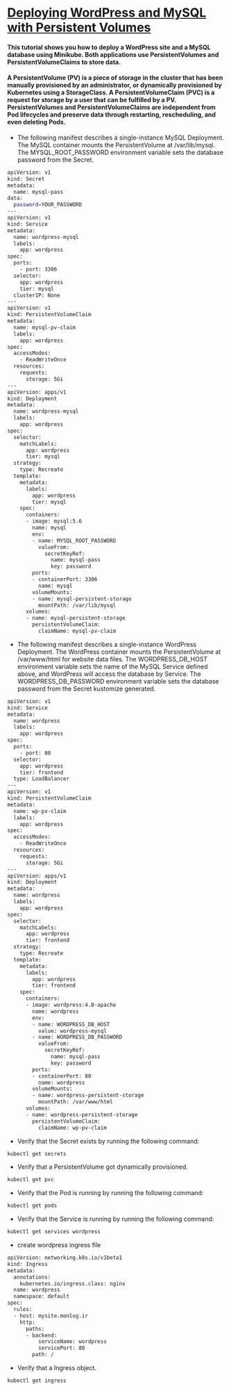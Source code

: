 # [Deploying WordPress and MySQL with Persistent Volumes](https://kubernetes.io/docs/tutorials/stateful-application/mysql-wordpress-persistent-volume/)

#### This tutorial shows you how to deploy a WordPress site and a MySQL database using Minikube. Both applications use PersistentVolumes and PersistentVolumeClaims to store data.

#### A PersistentVolume (PV) is a piece of storage in the cluster that has been manually provisioned by an administrator, or dynamically provisioned by Kubernetes using a StorageClass. A PersistentVolumeClaim (PVC) is a request for storage by a user that can be fulfilled by a PV. PersistentVolumes and PersistentVolumeClaims are independent from Pod lifecycles and preserve data through restarting, rescheduling, and even deleting Pods.

- The following manifest describes a single-instance MySQL Deployment. The MySQL container mounts the PersistentVolume at /var/lib/mysql. The MYSQL_ROOT_PASSWORD environment variable sets the database password from the Secret.
```bash
apiVersion: v1
kind: Secret
metadata:
  name: mysql-pass
data:
  password=YOUR_PASSWORD
---
apiVersion: v1
kind: Service
metadata:
  name: wordpress-mysql
  labels:
    app: wordpress
spec:
  ports:
    - port: 3306
  selector:
    app: wordpress
    tier: mysql
  clusterIP: None
---
apiVersion: v1
kind: PersistentVolumeClaim
metadata:
  name: mysql-pv-claim
  labels:
    app: wordpress
spec:
  accessModes:
    - ReadWriteOnce
  resources:
    requests:
      storage: 5Gi
---
apiVersion: apps/v1
kind: Deployment
metadata:
  name: wordpress-mysql
  labels:
    app: wordpress
spec:
  selector:
    matchLabels:
      app: wordpress
      tier: mysql
  strategy:
    type: Recreate
  template:
    metadata:
      labels:
        app: wordpress
        tier: mysql
    spec:
      containers:
      - image: mysql:5.6
        name: mysql
        env:
        - name: MYSQL_ROOT_PASSWORD
          valueFrom:
            secretKeyRef:
              name: mysql-pass
              key: password
        ports:
        - containerPort: 3306
          name: mysql
        volumeMounts:
        - name: mysql-persistent-storage
          mountPath: /var/lib/mysql
      volumes:
      - name: mysql-persistent-storage
        persistentVolumeClaim:
          claimName: mysql-pv-claim
```
- The following manifest describes a single-instance WordPress Deployment. The WordPress container mounts the PersistentVolume at /var/www/html for website data files. The WORDPRESS_DB_HOST environment variable sets the name of the MySQL Service defined above, and WordPress will access the database by Service. The WORDPRESS_DB_PASSWORD environment variable sets the database password from the Secret kustomize generated.

```bash
apiVersion: v1
kind: Service
metadata:
  name: wordpress
  labels:
    app: wordpress
spec:
  ports:
    - port: 80
  selector:
    app: wordpress
    tier: frontend
  type: LoadBalancer
---
apiVersion: v1
kind: PersistentVolumeClaim
metadata:
  name: wp-pv-claim
  labels:
    app: wordpress
spec:
  accessModes:
    - ReadWriteOnce
  resources:
    requests:
      storage: 5Gi
---
apiVersion: apps/v1
kind: Deployment
metadata:
  name: wordpress
  labels:
    app: wordpress
spec:
  selector:
    matchLabels:
      app: wordpress
      tier: frontend
  strategy:
    type: Recreate
  template:
    metadata:
      labels:
        app: wordpress
        tier: frontend
    spec:
      containers:
      - image: wordpress:4.8-apache
        name: wordpress
        env:
        - name: WORDPRESS_DB_HOST
          value: wordpress-mysql
        - name: WORDPRESS_DB_PASSWORD
          valueFrom:
            secretKeyRef:
              name: mysql-pass
              key: password
        ports:
        - containerPort: 80
          name: wordpress
        volumeMounts:
        - name: wordpress-persistent-storage
          mountPath: /var/www/html
      volumes:
      - name: wordpress-persistent-storage
        persistentVolumeClaim:
          claimName: wp-pv-claim
```
- Verify that the Secret exists by running the following command:
```bash
kubectl get secrets
```
- Verify that a PersistentVolume got dynamically provisioned.
```bash
kubectl get pvc
```
- Verify that the Pod is running by running the following command:
```bash
kubectl get pods
```
- Verify that the Service is running by running the following command:
```bash
kubectl get services wordpress
```
- create wordpress ingress file
```bash
apiVersion: networking.k8s.io/v1beta1
kind: Ingress
metadata:
  annotations:
    kubernetes.io/ingress.class: nginx
  name: wordpress
  namespace: default
spec:
  rules:
  - host: mysite.monlog.ir
    http:
      paths:
      - backend:
          serviceName: wordpress
          servicePort: 80
        path: /
```
- Verify that a Ingress object.
```bash
kubectl get ingress
```
